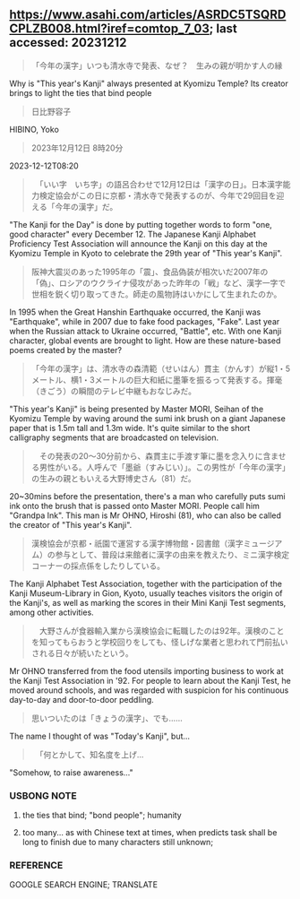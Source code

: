 ## https://www.asahi.com/articles/ASRDC5TSQRDCPLZB008.html?iref=comtop_7_03; last accessed: 20231212

> 「今年の漢字」いつも清水寺で発表、なぜ？　生みの親が明かす人の縁

Why is "This year's Kanji" always presented at Kyomizu Temple? Its creator brings to light the ties that bind people

> 日比野容子

HIBINO, Yoko

> 2023年12月12日 8時20分

2023-12-12T08:20

> 　「いい字　いち字」の語呂合わせで12月12日は「漢字の日」。日本漢字能力検定協会がこの日に京都・清水寺で発表するのが、今年で29回目を迎える「今年の漢字」だ。

"The Kanji for the Day" is done by putting together words to form "one, good character" every December 12. The Japanese Kanji Alphabet Proficiency Test Association will announce the Kanji on this day at the Kyomizu Temple in Kyoto to celebrate the 29th year of "This year's Kanji".

> 阪神大震災のあった1995年の「震」、食品偽装が相次いだ2007年の「偽」、ロシアのウクライナ侵攻があった昨年の「戦」など、漢字一字で世相を鋭く切り取ってきた。師走の風物詩はいかにして生まれたのか。

In 1995 when the Great Hanshin Earthquake occurred, the Kanji was "Earthquake", while in 2007 due to fake food packages, "Fake". Last year when the Russian attack to Ukraine occurred, "Battle", etc. With one Kanji character, global events are brought to light. How are these nature-based poems created by the master?

> 「今年の漢字」は、清水寺の森清範（せいはん）貫主（かんす）が縦1・5メートル、横1・3メートルの巨大和紙に墨筆を振るって発表する。揮毫（きごう）の瞬間のテレビ中継もおなじみだ。

"This year's Kanji" is being presented by Master MORI, Seihan of the Kyomizu Temple by waving around the sumi ink brush on a giant Japanese paper that is 1.5m tall and 1.3m wide. It's quite similar to the short calligraphy segments that are broadcasted on television.

>　その発表の20～30分前から、森貫主に手渡す筆に墨を念入りに含ませる男性がいる。人呼んで「墨爺（すみじい）」。この男性が「今年の漢字」の生みの親ともいえる大野博史さん（81）だ。

20~30mins before the presentation, there's a man who carefully puts sumi ink onto the brush that is passed onto Master MORI. People call him "Grandpa Ink". This man is Mr OHNO, Hiroshi (81), who can also be called the creator of "This year's Kanji". 

> 漢検協会が京都・祇園で運営する漢字博物館・図書館（漢字ミュージアム）の参与として、普段は来館者に漢字の由来を教えたり、ミニ漢字検定コーナーの採点係をしたりしている。

The Kanji Alphabet Test Association, together with the participation of the Kanji Museum-Library in Gion, Kyoto, usually teaches visitors the origin of the Kanji's, as well as marking the scores in their Mini Kanji Test segments, among other activities.

>　大野さんが食器輸入業から漢検協会に転職したのは92年。漢検のことを知ってもらおうと学校回りをしても、怪しげな業者と思われて門前払いされる日々が続いたという。

Mr OHNO transferred from the food utensils importing business to work at the Kanji Test Association in '92. For people to learn about the Kanji Test, he moved around schools, and was regarded with suspicion for his continuous day-to-day and door-to-door peddling.

> 思いついたのは「きょうの漢字」、でも……

The name I thought of was "Today's Kanji", but...

>　「何とかして、知名度を上げ…

"Somehow, to raise awareness..."

### USBONG NOTE

1) the ties that bind; "bond people"; humanity

2) too many... as with Chinese text at times, when predicts task shall be long to finish due to many characters still unknown; 

### REFERENCE

GOOGLE SEARCH ENGINE; TRANSLATE